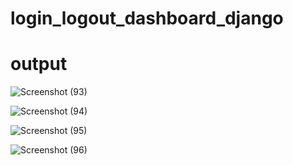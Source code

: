 # login_logout_dashboard_django

# output

![Screenshot (93)](https://github.com/swathirose1304/login_logout_dashboard_django/assets/113591475/1920d72c-7132-42fa-bb73-f0654cd18c20)

![Screenshot (94)](https://github.com/swathirose1304/login_logout_dashboard_django/assets/113591475/ee3160a9-c59e-419a-bde6-4b1f74e5eb49)

![Screenshot (95)](https://github.com/swathirose1304/login_logout_dashboard_django/assets/113591475/34aa8631-72b7-426a-a3d4-f0e614c5a73d)

![Screenshot (96)](https://github.com/swathirose1304/login_logout_dashboard_django/assets/113591475/bf586418-e55d-47e4-981c-7e094fc4de3e)

